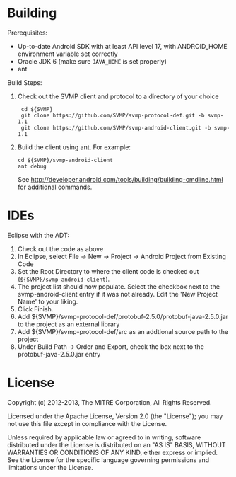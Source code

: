 Building
========

Prerequisites:

*  Up-to-date Android SDK with at least API level 17, with ANDROID_HOME environment variable set correctly
*  Oracle JDK 6 (make sure `JAVA_HOME` is set properly)
*  ant

Build Steps:

1. Check out the SVMP client and protocol to a directory of your choice

        cd ${SVMP}
        git clone https://github.com/SVMP/svmp-protocol-def.git -b svmp-1.1
        git clone https://github.com/SVMP/svmp-android-client.git -b svmp-1.1
2.  Build the client using ant. For example:

        cd ${SVMP}/svmp-android-client
        ant debug

    See <http://developer.android.com/tools/building/building-cmdline.html> for additional commands.

IDEs
====

Eclipse with the ADT:

1.  Check out the code as above
2.  In Eclipse, select File -> New -> Project -> Android Project from Existing Code
3.  Set the Root Directory to where the client code is checked out (`${SVMP}/svmp-android-client`).
4.  The project list should now populate. Select the checkbox next to the svmp-android-client 
    entry if it was not already. Edit the 'New Project Name' to your liking.
5.  Click Finish.
6.  Add ${SVMP}/svmp-protocol-def/protobuf-2.5.0/protobuf-java-2.5.0.jar to the project as an external library
7.  Add ${SVMP}/svmp-protocol-def/src as an addtional source path to the project
8.  Under Build Path -> Order and Export, check the box next to the protobuf-java-2.5.0.jar entry

License
=======
Copyright (c) 2012-2013, The MITRE Corporation, All Rights Reserved.

Licensed under the Apache License, Version 2.0 (the "License");
you may not use this file except in compliance with the License.

Unless required by applicable law or agreed to in writing, software
distributed under the License is distributed on an "AS IS" BASIS,
WITHOUT WARRANTIES OR CONDITIONS OF ANY KIND, either express or implied.
See the License for the specific language governing permissions and
limitations under the License.

